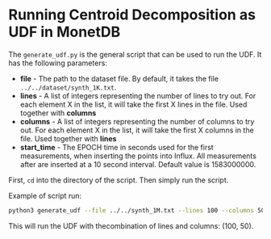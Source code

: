 # Running Centroid Decomposition as UDF in MonetDB

The `generate_udf.py` is the general script that can be used to run the UDF. It has the following parameters:

- **file** - The path to the dataset file. By default, it takes the file `../../dataset/synth_1K.txt`.
- **lines** - A list of integers representing the number of lines to try out. For each element X in the list, it will take the first X lines in the file. Used together with **columns**
- **columns** - A list of integers representing the number of columns to try out. For each element X in the list, it will take the first X columns in the file. Used together with **lines**
- **start_time** - The EPOCH time in seconds used for the first measurements, when inserting the points into Influx. All measurements after are inserted at a 10 second interval. Default value is 1583000000.

First, `cd` into the directory of the script. Then simply run the script.

Example of script run:
```sh
python3 generate_udf --file ../../synth_1M.txt --lines 100 --columns 50
```
This will run the UDF with thecombination of lines and columns: (100, 50).
